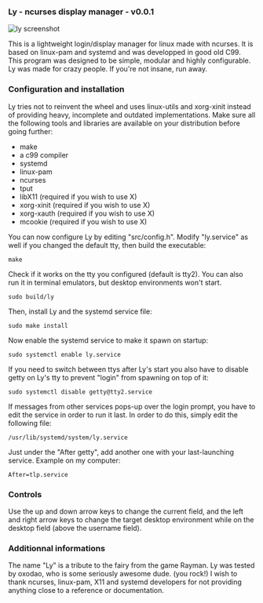 ### Ly - ncurses display manager - v0.0.1

![ly screenshot](https://cloud.githubusercontent.com/assets/5473047/26368771/ef4aa91a-3ff2-11e7-8f3e-1b3e3ea67e49.png "ly on st")

This is a lightweight login/display manager for linux made with ncurses.
It is based on linux-pam and systemd and was developped in good old C99.
This program was designed to be simple, modular and highly configurable.
Ly was made for crazy people. If you're not insane, run away.

### Configuration and installation
Ly tries not to reinvent the wheel and uses linux-utils and xorg-xinit
instead of providing heavy, incomplete and outdated implementations.
Make sure all the following tools and libraries are available on your
distribution before going further:
- make
- a c99 compiler
- systemd
- linux-pam
- ncurses
- tput
- libX11 (required if you wish to use X)
- xorg-xinit (required if you wish to use X)
- xorg-xauth (required if you wish to use X)
- mcookie (required if you wish to use X)

You can now configure Ly by editing "src/config.h". Modify "ly.service"
as well if you changed the default tty, then build the executable:
```
make
```
Check if it works on the tty you configured (default is tty2). You can
also run it in terminal emulators, but desktop environments won't start.
```
sudo build/ly
```
Then, install Ly and the systemd service file:
```
sudo make install
```
Now enable the systemd service to make it spawn on startup:
```
sudo systemctl enable ly.service
```
If you need to switch between ttys after Ly's start you also have to
disable getty on Ly's tty to prevent "login" from spawning on top of it:
```
sudo systemctl disable getty@tty2.service
```
If messages from other services pops-up over the login prompt, you have to edit the service in order to run it last. In order to do this, simply edit the following file:
```
/usr/lib/systemd/system/ly.service
```
Just under the "After getty", add another one with your last-launching service. Example on my computer:
```
After=tlp.service
```

### Controls
Use the up and down arrow keys to change the current field, and the
left and right arrow keys to change the target desktop environment
while on the desktop field (above the username field).

### Additionnal informations
The name "Ly" is a tribute to the fairy from the game Rayman.
Ly was tested by oxodao, who is some seriously awesome dude. (you rock!)
I wish to thank ncurses, linux-pam, X11 and systemd developers for not
providing anything close to a reference or documentation.
